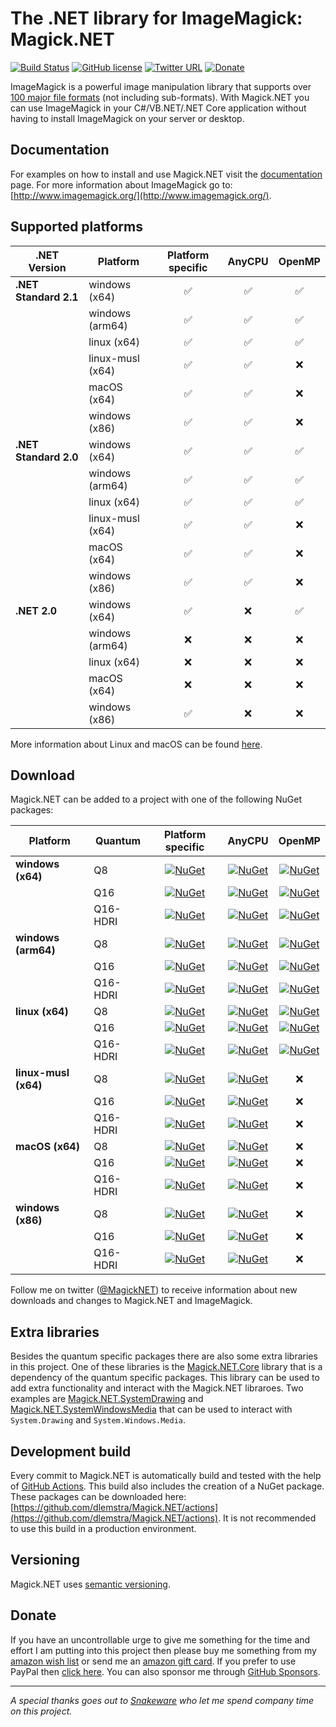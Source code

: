 # The .NET library for ImageMagick: Magick.NET

[![Build Status](https://github.com/dlemstra/Magick.NET/workflows/main/badge.svg)](https://github.com/dlemstra/Magick.NET/actions)
[![GitHub license](https://img.shields.io/badge/license-Apache%202-green.svg)](https://raw.githubusercontent.com/dlemstra/Magick.NET/main/License.txt)
[![Twitter URL](https://img.shields.io/badge/twitter-follow-1da1f2.svg)](https://twitter.com/MagickNET)
[![Donate](https://img.shields.io/badge/%24-donate-ff00ff.svg)](https://github.com/sponsors/dlemstra)

ImageMagick is a powerful image manipulation library that supports over [100 major file formats](https://imagemagick.org/script/formats.php) (not including sub-formats).
With Magick.NET you can use ImageMagick in your C#/VB.NET/.NET Core application without having to install ImageMagick on your server or desktop.

## Documentation

For examples on how to install and use Magick.NET visit the [documentation](docs/Readme.md) page.
For more information about ImageMagick go to: [http://www.imagemagick.org/](http://www.imagemagick.org/).

## Supported platforms

|.NET Version|Platform|Platform specific|AnyCPU|OpenMP|
|-|-|:-:|:-:|:-:|
|**.NET Standard 2.1**|windows (x64)|✅|✅|✅|
||windows (arm64)|✅|✅|✅|
||linux (x64)|✅|✅|✅|
||linux-musl (x64)|✅|✅|❌|
||macOS (x64)|✅|✅|❌|
||windows (x86)|✅|✅|❌|
|**.NET Standard 2.0**|windows (x64)|✅|✅|✅|
||windows (arm64)|✅|✅|✅|
||linux (x64)|✅|✅|✅|
||linux-musl (x64)|✅|✅|❌|
||macOS (x64)|✅|✅|❌|
||windows (x86)|✅|✅|❌|
|**.NET 2.0**|windows (x64)|✅|❌|✅|
||windows (arm64)|❌|❌|❌|
||linux (x64)|❌|❌|❌|
||macOS (x64)|❌|❌|❌|
||windows (x86)|✅|❌|❌|

More information about Linux and macOS can be found [here](docs/CrossPlatform.md).

## Download

Magick.NET can be added to a project with one of the following NuGet packages:

|Platform|Quantum|Platform specific|AnyCPU|OpenMP|
|-|-|:-:|:-:|:-:|
|**windows (x64)**|Q8|[![NuGet](https://img.shields.io/nuget/v/Magick.NET-Q8-x64.svg)](https://www.nuget.org/packages/Magick.NET-Q8-x64/)|[![NuGet](https://img.shields.io/nuget/v/Magick.NET-Q8-AnyCPU.svg)](https://www.nuget.org/packages/Magick.NET-Q8-AnyCPU/)|[![NuGet](https://img.shields.io/nuget/v/Magick.NET-Q8-OpenMP-x64.svg)](https://www.nuget.org/packages/Magick.NET-Q8-OpenMP-x64/)|
||Q16|[![NuGet](https://img.shields.io/nuget/v/Magick.NET-Q16-x64.svg)](https://www.nuget.org/packages/Magick.NET-Q16-x64/)|[![NuGet](https://img.shields.io/nuget/v/Magick.NET-Q16-AnyCPU.svg)](https://www.nuget.org/packages/Magick.NET-Q16-AnyCPU/)|[![NuGet](https://img.shields.io/nuget/v/Magick.NET-Q16-OpenMP-x64.svg)](https://www.nuget.org/packages/Magick.NET-Q16-OpenMP-x64/)|
||Q16-HDRI|[![NuGet](https://img.shields.io/nuget/v/Magick.NET-Q16-HDRI-x64.svg)](https://www.nuget.org/packages/Magick.NET-Q16-HDRI-x64/)|[![NuGet](https://img.shields.io/nuget/v/Magick.NET-Q16-HDRI-AnyCPU.svg)](https://www.nuget.org/packages/Magick.NET-Q16-HDRI-AnyCPU/)|[![NuGet](https://img.shields.io/nuget/v/Magick.NET-Q16-HDRI-OpenMP-x64.svg)](https://www.nuget.org/packages/Magick.NET-Q16-HDRI-OpenMP-x64/)|
|**windows (arm64)**|Q8|[![NuGet](https://img.shields.io/nuget/v/Magick.NET-Q8-arm64.svg)](https://www.nuget.org/packages/Magick.NET-Q8-arm64/)|[![NuGet](https://img.shields.io/nuget/v/Magick.NET-Q8-AnyCPU.svg)](https://www.nuget.org/packages/Magick.NET-Q8-AnyCPU/)|[![NuGet](https://img.shields.io/nuget/v/Magick.NET-Q8-OpenMP-arm64.svg)](https://www.nuget.org/packages/Magick.NET-Q8-OpenMP-arm64/)|
||Q16|[![NuGet](https://img.shields.io/nuget/v/Magick.NET-Q16-arm64.svg)](https://www.nuget.org/packages/Magick.NET-Q16-arm64/)|[![NuGet](https://img.shields.io/nuget/v/Magick.NET-Q16-AnyCPU.svg)](https://www.nuget.org/packages/Magick.NET-Q16-AnyCPU/)|[![NuGet](https://img.shields.io/nuget/v/Magick.NET-Q16-OpenMP-arm64.svg)](https://www.nuget.org/packages/Magick.NET-Q16-OpenMP-arm64/)|
||Q16-HDRI|[![NuGet](https://img.shields.io/nuget/v/Magick.NET-Q16-HDRI-arm64.svg)](https://www.nuget.org/packages/Magick.NET-Q16-HDRI-arm64/)|[![NuGet](https://img.shields.io/nuget/v/Magick.NET-Q16-HDRI-AnyCPU.svg)](https://www.nuget.org/packages/Magick.NET-Q16-HDRI-AnyCPU/)|[![NuGet](https://img.shields.io/nuget/v/Magick.NET-Q16-HDRI-OpenMP-arm64.svg)](https://www.nuget.org/packages/Magick.NET-Q16-HDRI-OpenMP-arm64/)|
|**linux (x64)**|Q8|[![NuGet](https://img.shields.io/nuget/v/Magick.NET-Q8-x64.svg)](https://www.nuget.org/packages/Magick.NET-Q8-x64/)|[![NuGet](https://img.shields.io/nuget/v/Magick.NET-Q8-AnyCPU.svg)](https://www.nuget.org/packages/Magick.NET-Q8-AnyCPU/)|[![NuGet](https://img.shields.io/nuget/v/Magick.NET-Q8-OpenMP-x64.svg)](https://www.nuget.org/packages/Magick.NET-Q8-OpenMP-x64/)|
||Q16|[![NuGet](https://img.shields.io/nuget/v/Magick.NET-Q16-x64.svg)](https://www.nuget.org/packages/Magick.NET-Q16-x64/)|[![NuGet](https://img.shields.io/nuget/v/Magick.NET-Q16-AnyCPU.svg)](https://www.nuget.org/packages/Magick.NET-Q16-AnyCPU/)|[![NuGet](https://img.shields.io/nuget/v/Magick.NET-Q16-OpenMP-x64.svg)](https://www.nuget.org/packages/Magick.NET-Q16-OpenMP-x64/)|
||Q16-HDRI|[![NuGet](https://img.shields.io/nuget/v/Magick.NET-Q16-HDRI-x64.svg)](https://www.nuget.org/packages/Magick.NET-Q16-HDRI-x64/)|[![NuGet](https://img.shields.io/nuget/v/Magick.NET-Q16-HDRI-AnyCPU.svg)](https://www.nuget.org/packages/Magick.NET-Q16-HDRI-AnyCPU/)|[![NuGet](https://img.shields.io/nuget/v/Magick.NET-Q16-HDRI-OpenMP-x64.svg)](https://www.nuget.org/packages/Magick.NET-Q16-HDRI-OpenMP-x64/)|
|**linux-musl (x64)**|Q8|[![NuGet](https://img.shields.io/nuget/v/Magick.NET-Q8-x64.svg)](https://www.nuget.org/packages/Magick.NET-Q8-x64/)|[![NuGet](https://img.shields.io/nuget/v/Magick.NET-Q8-AnyCPU.svg)](https://www.nuget.org/packages/Magick.NET-Q8-AnyCPU/)|❌|
||Q16|[![NuGet](https://img.shields.io/nuget/v/Magick.NET-Q16-x64.svg)](https://www.nuget.org/packages/Magick.NET-Q16-x64/)|[![NuGet](https://img.shields.io/nuget/v/Magick.NET-Q16-AnyCPU.svg)](https://www.nuget.org/packages/Magick.NET-Q16-AnyCPU/)|❌|
||Q16-HDRI|[![NuGet](https://img.shields.io/nuget/v/Magick.NET-Q16-HDRI-x64.svg)](https://www.nuget.org/packages/Magick.NET-Q16-HDRI-x64/)|[![NuGet](https://img.shields.io/nuget/v/Magick.NET-Q16-HDRI-AnyCPU.svg)](https://www.nuget.org/packages/Magick.NET-Q16-HDRI-AnyCPU/)|❌|
|**macOS (x64)**|Q8|[![NuGet](https://img.shields.io/nuget/v/Magick.NET-Q8-x64.svg)](https://www.nuget.org/packages/Magick.NET-Q8-x64/)|[![NuGet](https://img.shields.io/nuget/v/Magick.NET-Q8-AnyCPU.svg)](https://www.nuget.org/packages/Magick.NET-Q8-AnyCPU/)|❌|
||Q16|[![NuGet](https://img.shields.io/nuget/v/Magick.NET-Q16-x64.svg)](https://www.nuget.org/packages/Magick.NET-Q16-x64/)|[![NuGet](https://img.shields.io/nuget/v/Magick.NET-Q16-AnyCPU.svg)](https://www.nuget.org/packages/Magick.NET-Q16-AnyCPU/)|❌|
||Q16-HDRI|[![NuGet](https://img.shields.io/nuget/v/Magick.NET-Q16-HDRI-x64.svg)](https://www.nuget.org/packages/Magick.NET-Q16-HDRI-x64/)|[![NuGet](https://img.shields.io/nuget/v/Magick.NET-Q16-HDRI-AnyCPU.svg)](https://www.nuget.org/packages/Magick.NET-Q16-HDRI-AnyCPU/)|❌|
|**windows (x86)**|Q8|[![NuGet](https://img.shields.io/nuget/v/Magick.NET-Q8-x86.svg)](https://www.nuget.org/packages/Magick.NET-Q8-x86/)|[![NuGet](https://img.shields.io/nuget/v/Magick.NET-Q8-AnyCPU.svg)](https://www.nuget.org/packages/Magick.NET-Q8-AnyCPU/)|❌|
||Q16|[![NuGet](https://img.shields.io/nuget/v/Magick.NET-Q16-x86.svg)](https://www.nuget.org/packages/Magick.NET-Q16-x86/)|[![NuGet](https://img.shields.io/nuget/v/Magick.NET-Q16-AnyCPU.svg)](https://www.nuget.org/packages/Magick.NET-Q16-AnyCPU/)|❌|
||Q16-HDRI|[![NuGet](https://img.shields.io/nuget/v/Magick.NET-Q16-HDRI-x86.svg)](https://www.nuget.org/packages/Magick.NET-Q16-HDRI-x86/)|[![NuGet](https://img.shields.io/nuget/v/Magick.NET-Q16-HDRI-AnyCPU.svg)](https://www.nuget.org/packages/Magick.NET-Q16-HDRI-AnyCPU/)|❌|

Follow me on twitter ([@MagickNET](https://twitter.com/MagickNET)) to receive information about new downloads and changes to Magick.NET and ImageMagick.

## Extra libraries

Besides the quantum specific packages there are also some extra libraries in this project. One of these libraries is the [Magick.NET.Core](https://www.nuget.org/packages/Magick.NET.Core/) library that is a dependency of the quantum specific packages. This library can be used to add extra functionality and interact with the Magick.NET libraroes. Two examples are [Magick.NET.SystemDrawing](https://www.nuget.org/packages/Magick.NET.SystemDrawing/) and [Magick.NET.SystemWindowsMedia](https://www.nuget.org/packages/Magick.NET.SystemWindowsMedia/) that can be used to interact with `System.Drawing` and `System.Windows.Media`.

## Development build

Every commit to Magick.NET is automatically build and tested with the help of [GitHub Actions](https://github.com/features/actions). This build also includes the creation of a NuGet package. These packages can be downloaded here: [https://github.com/dlemstra/Magick.NET/actions](https://github.com/dlemstra/Magick.NET/actions). It is not recommended to use this build in a production environment.

## Versioning

Magick.NET uses [semantic versioning](https://semver.org/#semantic-versioning-200).

## Donate

If you have an uncontrollable urge to give me something for the time and effort I am putting into this project then please buy me something from my
[amazon wish list](http://www.amazon.de/registry/wishlist/2XFZAC3J04WAY) or send me an [amazon gift card](https://www.amazon.de/Amazon-Gutschein-per-E-Mail-Amazon/dp/B0054PDOV8).
If you prefer to use PayPal then [click here](https://www.paypal.me/DirkLemstra). You can also sponsor me through [GitHub Sponsors](https://github.com/sponsors/dlemstra).

----
_A special thanks goes out to [Snakeware](https://www.snakeware.nl) who let me spend company time on this project._
